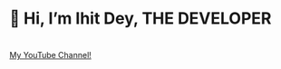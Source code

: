 <h1>👋 Hi, I’m Ihit Dey, THE DEVELOPER<h1>
<p><a href="https://www.youtube.com/channel/UCjBlSzOS03vw8C3Yik-XC0Q" target="_blank"><h2></h2>My YouTube Channel!</a></p>
